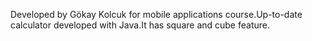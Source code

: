 
Developed by Gökay Kolcuk for mobile applications course.Up-to-date calculator developed with Java.It has square and cube feature.
